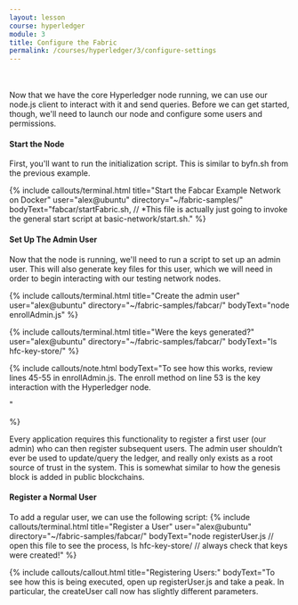 ```yaml
---
layout: lesson
course: hyperledger
module: 3
title: Configure the Fabric
permalink: /courses/hyperledger/3/configure-settings
---
```

<br>
<br>
<span class="openingParagraph">
Now that we have the core Hyperledger node running, we can use our node.js client to interact with it and send queries. Before we can get started, though, we'll need to launch our node and configure some users and permissions.</span>

<h4>Start the Node</h4>
First, you'll want to run the initialization script. This is similar to byfn.sh from the previous example.

{% include callouts/terminal.html
    title="Start the Fabcar Example Network on Docker"
    user="alex@ubuntu"
    directory="~/fabric-samples/"
    bodyText="fabcar/startFabric.sh, // *This file is actually just going to invoke the general start script at basic-network/start.sh."
%}  

<h4>Set Up The Admin User</h4>
Now that the node is running, we'll need to run a script to set up an admin user. This will also generate key files for this user, which we will need in order to begin interacting with our testing network nodes.

{% include callouts/terminal.html
    title="Create the admin user"
    user="alex@ubuntu"
    directory="~/fabric-samples/fabcar/"
    bodyText="node enrollAdmin.js"
%}  

{% include callouts/terminal.html
    title="Were the keys generated?"
    user="alex@ubuntu"
    directory="~/fabric-samples/fabcar/"
    bodyText="ls hfc-key-store/"
%}  

        
{% include callouts/note.html
    bodyText="To see how this works, review lines 45-55 in enrollAdmin.js. The enroll method on line 53 is the key interaction with the Hyperledger node. 
<br>
<script src='https://gist.github.com/alexander-morris/a9a401c648cbeb5d2cd3fb4b65cf8b13.js'></script>"
%}

Every application requires this functionality to register a first user (our admin) who can then register subsequent users. The admin user shouldn’t ever be used to update/query the ledger, and really only exists as a root source of trust in the system. This is somewhat similar to how the genesis block is added in public blockchains.

<h4>Register a Normal User</h4>
To add a regular user, we can use the following script:
{% include callouts/terminal.html
    title="Register a User"
    user="alex@ubuntu"
    directory="~/fabric-samples/fabcar/"
    bodyText="node registerUser.js // open this file to see the process, ls hfc-key-store/ // always check that keys were created!"
%}      



{% include callouts/callout.html
    title="Registering Users:"
    bodyText="To see how this is being executed, open up registerUser.js and take a peak. In particular, the createUser call now has slightly different parameters.
<br>
<script src='https://gist.github.com/alexander-morris/8493a22160cecb2e062ce642a239c48e.js'><script>"
%}

Congratulations - Now that you can create users you're now ready to move on to editing the ledger.

In the next section, we'll demonstrate how users can execute commands</em>
